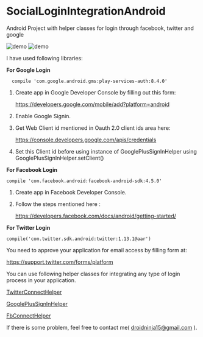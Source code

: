 # SocialLoginIntegrationAndroid
Android Project with helper classes for login through facebook, twitter and google

![demo](http://i.imgur.com/R7XnpAC.png)
![demo](http://i.imgur.com/1fi6UZd.png)

I have used following libraries:

**For Google Login**
```
  compile 'com.google.android.gms:play-services-auth:8.4.0'
```

1. Create app in Google Developer Console by filling out this form: 

    https://developers.google.com/mobile/add?platform=android

2. Enable Google Signin.

3. Get Web Client id mentioned in Oauth 2.0 client ids area here: 

    https://console.developers.google.com/apis/credentials

4. Set this Client id before using instance of GooglePlusSignInHelper using GooglePlusSignInHelper.setClient(<YOUR CLIENT ID>)


**For Facebook Login**
```
compile 'com.facebook.android:facebook-android-sdk:4.5.0'
```

1. Create app in Facebook Developer Console.

2. Follow the steps mentioned here : 
   
   https://developers.facebook.com/docs/android/getting-started/


**For Twitter Login**
```
compile('com.twitter.sdk.android:twitter:1.13.1@aar')
```

You need to approve your application for email access by filling form at:
 
 https://support.twitter.com/forms/platform

You can use following helper classes for integrating any type of login process in your application. 

[TwitterConnectHelper](https://github.com/DroidNinja/SocialLoginIntegrationAndroid/blob/master/app/src/main/java/com/binarywalllabs/socialintegration/helpers/TwitterConnectHelper.java)

[GooglePlusSignInHelper](https://github.com/DroidNinja/SocialLoginIntegrationAndroid/blob/master/app/src/main/java/com/binarywalllabs/socialintegration/helpers/GooglePlusSignInHelper.java)

[FbConnectHelper](https://github.com/DroidNinja/SocialLoginIntegrationAndroid/blob/master/app/src/main/java/com/binarywalllabs/socialintegration/helpers/FbConnectHelper.java)

If there is some problem, feel free to contact me( droidninja15@gmail.com ).
